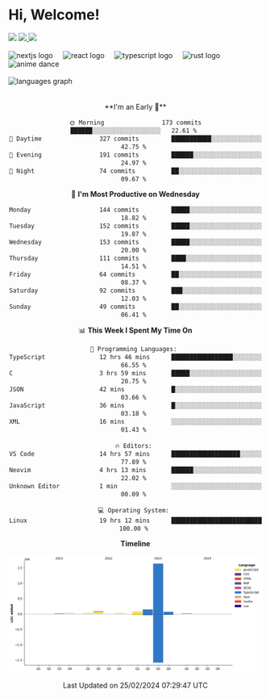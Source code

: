 <div align="center">
  <h1 align="left">
    Hi, Welcome!
  </h1>
  <div align="left">
    <div>
      <img src="https://img.shields.io/github/followers/kraken-afk.svg?style=social&label=Follow&maxAge=2592000" />
      <a href="https://twitter.com/trshppl">
        <img src="https://img.shields.io/twitter/follow/trshppl" />
      </a>
      <a href="https://nv-me.vercel.app">
        <img src="https://img.shields.io/badge/visit-my_site-blue" />
      </a>
    </div>
    <br />
    <div>
      <img src="https://skillicons.dev/icons?i=nextjs" height="40" alt="nextjs logo" />
      <img width="12" />
      <img src="https://skillicons.dev/icons?i=react" height="40" alt="react logo" />
      <img width="12" />
      <img src="https://skillicons.dev/icons?i=ts" height="40" alt="typescript logo" />
      <img width="12" />
      <img src="https://skillicons.dev/icons?i=rust" height="40" alt="rust logo" />
      <img src="https://media.tenor.com/sbvSVkB_hq8AAAAi/anime-dens.gif" alt="anime dance" height="40" />
    </div>
    <br />
    <div>
      <img src="https://github-readme-stats.vercel.app/api/top-langs?username=kraken-afk&locale=en&hide_title=false&layout=compact&card_width=320&langs_count=6&theme=rose_pine&hide_border=true&order=2" height="150" alt="languages graph" />
    </div>
  </div>
  <br />
  <br/>
  <!--START_SECTION:waka-->
**I'm an Early 🐤** 

```text
🌞 Morning                173 commits         ██████░░░░░░░░░░░░░░░░░░░   22.61 % 
🌆 Daytime                327 commits         ███████████░░░░░░░░░░░░░░   42.75 % 
🌃 Evening                191 commits         ██████░░░░░░░░░░░░░░░░░░░   24.97 % 
🌙 Night                  74 commits          ██░░░░░░░░░░░░░░░░░░░░░░░   09.67 % 
```
📅 **I'm Most Productive on Wednesday** 

```text
Monday                   144 commits         █████░░░░░░░░░░░░░░░░░░░░   18.82 % 
Tuesday                  152 commits         █████░░░░░░░░░░░░░░░░░░░░   19.87 % 
Wednesday                153 commits         █████░░░░░░░░░░░░░░░░░░░░   20.00 % 
Thursday                 111 commits         ████░░░░░░░░░░░░░░░░░░░░░   14.51 % 
Friday                   64 commits          ██░░░░░░░░░░░░░░░░░░░░░░░   08.37 % 
Saturday                 92 commits          ███░░░░░░░░░░░░░░░░░░░░░░   12.03 % 
Sunday                   49 commits          ██░░░░░░░░░░░░░░░░░░░░░░░   06.41 % 
```


📊 **This Week I Spent My Time On** 

```text
💬 Programming Languages: 
TypeScript               12 hrs 46 mins      █████████████████░░░░░░░░   66.55 % 
C                        3 hrs 59 mins       █████░░░░░░░░░░░░░░░░░░░░   20.75 % 
JSON                     42 mins             █░░░░░░░░░░░░░░░░░░░░░░░░   03.66 % 
JavaScript               36 mins             █░░░░░░░░░░░░░░░░░░░░░░░░   03.18 % 
XML                      16 mins             ░░░░░░░░░░░░░░░░░░░░░░░░░   01.43 % 

🔥 Editors: 
VS Code                  14 hrs 57 mins      ███████████████████░░░░░░   77.89 % 
Neovim                   4 hrs 13 mins       ██████░░░░░░░░░░░░░░░░░░░   22.02 % 
Unknown Editor           1 min               ░░░░░░░░░░░░░░░░░░░░░░░░░   00.09 % 

💻 Operating System: 
Linux                    19 hrs 12 mins      █████████████████████████   100.00 % 
```

**Timeline**

![Lines of Code chart](https://raw.githubusercontent.com/kraken-afk/kraken-afk/main/assets/bar_graph.png)


 Last Updated on 25/02/2024 07:29:47 UTC
<!--END_SECTION:waka-->
</div>
<br />